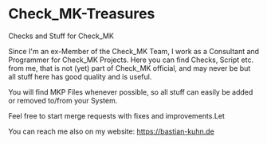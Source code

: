 # Check_MK-Treasures
Checks and Stuff for Check_MK

Since I'm an ex-Member of the Check_MK Team, I work as a Consultant and Programmer for Check_MK Projects.
Here you can find Checks, Script etc. from me, that is not (yet) part of Check_MK official, and may never be but all stuff here
has good quality and is useful.

You will find MKP Files whenever possible, so all stuff can easily be added or removed to/from your System.

Feel free to start merge requests with fixes and improvements.Let 

You can reach me also on my website: https://bastian-kuhn.de 
